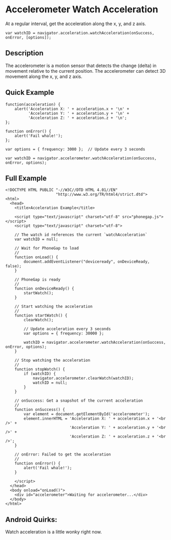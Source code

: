 Accelerometer Watch Acceleration
================================

At a regular interval, get the acceleration along the x, y, and z axis.

    var watchID = navigator.acceleration.watchAcceleration(onSuccess, onError, [options]);

Description
-----------

The accelerometer is a motion sensor that detects the change (delta) in movement relative to the current position. The accelerometer can detect 3D movement along the x, y, and z axis.

Quick Example
-------------

    function(acceleration) {
        alert('Acceleration X: ' + acceleration.x + '\n' +
              'Acceleration Y: ' + acceleration.y + '\n' +
              'Acceleration Z: ' + acceleration.z + '\n';
    };

    function onError() {
        alert('Fail whale!');
    };

    var options = { frequency: 3000 };  // Update every 3 seconds
    
    var watchID = navigator.accelerometer.watchAcceleration(onSuccess, onError, options);

Full Example
------------

    <!DOCTYPE HTML PUBLIC "-//W3C//DTD HTML 4.01//EN"
                          "http://www.w3.org/TR/html4/strict.dtd">
    <html>
      <head>
        <title>Acceleration Example</title>

        <script type="text/javascript" charset="utf-8" src="phonegap.js"></script>
        <script type="text/javascript" charset="utf-8">

        // The watch id references the current `watchAcceleration`
        var watchID = null;
        
        // Wait for PhoneGap to load
        //
        function onLoad() {
            document.addEventListener("deviceready", onDeviceReady, false);
        }

        // PhoneGap is ready
        //
        function onDeviceReady() {
            startWatch();
        }

        // Start watching the acceleration
        //
        function startWatch() {
            clearWatch();
            
            // Update acceleration every 3 seconds
            var options = { frequency: 30000 };
            
            watchID = navigator.accelerometer.watchAcceleration(onSuccess, onError, options);
        }
        
        // Stop watching the acceleration
        //
        function stopWatch() {
            if (watchID) {
                navigator.accelerometer.clearWatch(watchID);
                watchID = null;
            }
        }
        
        // onSuccess: Get a snapshot of the current acceleration
        //
        function onSuccess() {
            var element = document.getElementById('accelerometer');
            element.innerHTML = 'Acceleration X: ' + acceleration.x + '<br />' +
                                'Acceleration Y: ' + acceleration.y + '<br />' +
                                'Acceleration Z: ' + acceleration.z + '<br />';
        }

        // onError: Failed to get the acceleration
        //
        function onError() {
            alert('Fail whale!');
        }

        </script>
      </head>
      <body onload="onLoad()">
        <div id="accelerometer">Waiting for accelerometer...</div>
      </body>
    </html>

Android Quirks:
---------------

Watch acceleration is a little wonky right now.
